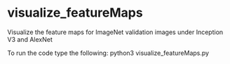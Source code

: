 # visualize_featureMaps
Visualize the feature maps for ImageNet validation images under Inception V3 and AlexNet

To run the code type the following:
python3 visualize_featureMaps.py 

